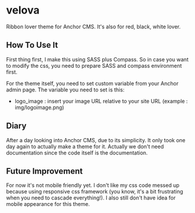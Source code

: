 velova
======

Ribbon lover theme for Anchor CMS. It's also for red, black, white lover.

## How To Use It
First thing first, I make this using SASS plus Compass.
So in case you want to modify the css, you need to prepare SASS and compass environment first.

For the theme itself, you need to set custom variable from your Anchor admin page. The variable you need to set is this:
- logo_image : insert your image URL relative to your site URL (example : img/logoimage.png)

## Diary
After a day looking into Anchor CMS, due to its simplicity. It only took one day again to actually make a theme for it. Actually we don't need documentation since the code itself is the documentation.

## Future Improvement
For now it's not mobile friendly yet. I don't like my css code messed up because using responsive css framework (you know, it's a bit frustrating when you need to cascade everything!). I also still don't have idea for mobile appearance for this theme.
